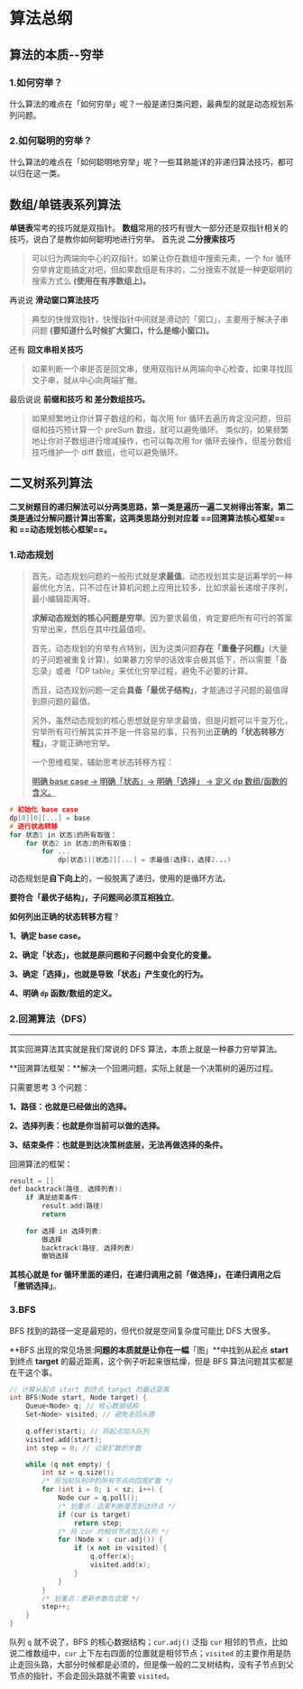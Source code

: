 # 算法总纲
## 算法的本质--穷举
### 1.如何穷举？
什么算法的难点在「如何穷举」呢？一般是递归类问题，最典型的就是动态规划系列问题。
### 2.如何聪明的穷举？
什么算法的难点在「如何聪明地穷举」呢？一些耳熟能详的非递归算法技巧，都可以归在这一类。

## 数组/单链表系列算法
**单链表**常考的技巧就是双指针。
**数组**常用的技巧有很大一部分还是双指针相关的技巧，说白了是教你如何聪明地进行穷举。
首先说 **二分搜索技巧**
>可以归为两端向中心的双指针。如果让你在数组中搜索元素，一个 for 循环穷举肯定能搞定对吧，但如果数组是有序的，二分搜索不就是一种更聪明的搜索方式么 **(使用在有序数组上)。**

再说说 **滑动窗口算法技巧**
>典型的快慢双指针，快慢指针中间就是滑动的「窗口」，主要用于解决子串问题 **(要知道什么时候扩大窗口，什么是缩小窗口)。**

还有 **回文串相关技巧**

>如果判断一个串是否是回文串，使用双指针从两端向中心检查，如果寻找回文子串，就从中心向两端扩散。

最后说说 **前缀和技巧 和 差分数组技巧。**

> 如果频繁地让你计算子数组的和，每次用 for 循环去遍历肯定没问题，但前缀和技巧预计算一个 preSum 数组，就可以避免循环。
> 类似的，如果频繁地让你对子数组进行增减操作，也可以每次用 for 循环去操作，但差分数组技巧维护一个 diff 数组，也可以避免循环。

## 二叉树系列算法
**二叉树题目的递归解法可以分两类思路，第一类是遍历一遍二叉树得出答案，第二类是通过分解问题计算出答案，这两类思路分别对应着 ==回溯算法核心框架== 和 ==动态规划核心框架==。**

### 1.动态规划

>首先，动态规划问题的一般形式就是**求最值**。动态规划其实是运筹学的一种最优化方法，只不过在计算机问题上应用比较多，比如求最长递增子序列，最小编辑距离呀。
>
>**求解动态规划的核心问题是穷举**。因为要求最值，肯定要把所有可行的答案穷举出来，然后在其中找最值呗。
>
>首先，动态规划的穷举有点特别，因为这类问题**存在「重叠子问题」**(大量的子问题被重复计算)，如果暴力穷举的话效率会极其低下，所以需要「备忘录」或者「DP table」来优化穷举过程，避免不必要的计算。
>
>而且，动态规划问题一定会**具备「最优子结构」**，才能通过子问题的最值得到原问题的最值。
>
>另外，虽然动态规划的核心思想就是穷举求最值，但是问题可以千变万化，穷举所有可行解其实并不是一件容易的事，只有列出**正确的「状态转移方程」**，才能正确地穷举。
>
>一个思维框架，辅助思考状态转移方程：
>
><u>**明确 base case -> 明确「状态」-> 明确「选择」 -> 定义 dp 数组/函数的含义。**</u>

```c++
# 初始化 base case
dp[0][0][...] = base
# 进行状态转移
for 状态1 in 状态1的所有取值：
    for 状态2 in 状态2的所有取值：
        for ...
            dp[状态1][状态2][...] = 求最值(选择1，选择2...)
```

动态规划是**自下向上**的，一般脱离了递归，使用的是循环方法。

**要符合「最优子结构」，子问题间必须互相独立**。

**如何列出正确的状态转移方程**？

**1、确定 base case。**

**2、确定「状态」，也就是原问题和子问题中会变化的变量。**

**3、确定「选择」，也就是导致「状态」产生变化的行为。**

**4、明确 `dp` 函数/数组的定义。**



### 2.回溯算法（DFS）

------

其实回溯算法其实就是我们常说的 DFS 算法，本质上就是一种暴力穷举算法。

**回溯算法框架：**解决一个回溯问题，实际上就是一个决策树的遍历过程。

只需要思考 3 个问题：

**1、路径：也就是已经做出的选择。**

**2、选择列表：也就是你当前可以做的选择。**

**3、结束条件：也就是到达决策树底层，无法再做选择的条件。**

回溯算法的框架：

```c++
result = []
def backtrack(路径, 选择列表):
    if 满足结束条件:
        result.add(路径)
        return
    
    for 选择 in 选择列表:
        做选择
        backtrack(路径, 选择列表)
        撤销选择
```

**其核心就是 for 循环里面的递归，在递归调用之前「做选择」，在递归调用之后「撤销选择」**。

### 3.BFS

BFS 找到的路径一定是最短的，但代价就是空间复杂度可能比 DFS 大很多。

**BFS 出现的常见场景:**问题的本质就是让你在一幅**「图」**中找到从起点 **start** 到终点 **target** 的最近距离，这个例子听起来很枯燥，但是 BFS 算法问题其实都是在干这个事。

```c++
// 计算从起点 start 到终点 target 的最近距离
int BFS(Node start, Node target) {
    Queue<Node> q; // 核心数据结构
    Set<Node> visited; // 避免走回头路
    
    q.offer(start); // 将起点加入队列
    visited.add(start);
    int step = 0; // 记录扩散的步数

    while (q not empty) {
        int sz = q.size();
        /* 将当前队列中的所有节点向四周扩散 */
        for (int i = 0; i < sz; i++) {
            Node cur = q.poll();
            /* 划重点：这里判断是否到达终点 */
            if (cur is target)
                return step;
            /* 将 cur 的相邻节点加入队列 */
            for (Node x : cur.adj()) {
                if (x not in visited) {
                    q.offer(x);
                    visited.add(x);
                }
            }
        }
        /* 划重点：更新步数在这里 */
        step++;
    }
}

```

队列 `q` 就不说了，BFS 的核心数据结构；`cur.adj()` 泛指 `cur` 相邻的节点，比如说二维数组中，`cur` 上下左右四面的位置就是相邻节点；`visited` 的主要作用是防止走回头路，大部分时候都是必须的，但是像一般的二叉树结构，没有子节点到父节点的指针，不会走回头路就不需要 `visited`。

